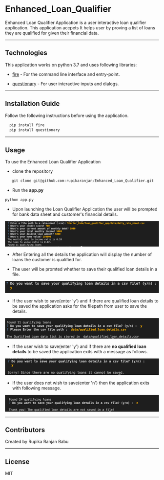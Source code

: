 # Enhanced_Loan_Qualifier

Enhanced Loan Qualifier Application is a user interactive loan qualifier application. This application accpets It helps user by proving a list of loans they are qualified for given their financial data.

---

## Technologies

This application works on python 3.7 and uses following libraries:

* [fire](https://github.com/google/python-fire) - For the command line interface and entry-point.

* [questionary](https://github.com/tmbo/questionary) - For user interactive inputs and dialogs.

---

## Installation Guide

Follow the following instructions before using the application.

```python
  pip install fire
  pip install questionary
```
---

## Usage

To use the Enhanced Loan Qualifier Application
 * clone the repository 

 ```python
    git clone git@github.com:rupikaranjan/Enhanced_Loan_Qualifier.git
```

 * Run the **app.py**

```python
python app.py
```

* Upon launching the Loan Qualifier Application the user will be prompted for bank data sheet and customer's financial details.

![User Data CLI](Images/cli_userdata.png)

* After Entering all the details the application will display the number of loans the customer is qualified for.

* The user will be promted whether to save their qualified loan details in a file.

![No Data Promt](Images/save_loan_promt.png)

* If the user wish to save(enter 'y') and if there are qualified loan details to be saved the application asks for the filepath from user to save the details.

![No Data Promt](Images/loan_saved.png)

* If the user wish to save(enter 'y') and if there are **no qualified loan details** to be saved the application exits with a message as follows.

![No Data Promt](Images/no_data_promt.png)

* If the user does not wish to save(enter 'n') then the application exits with following message.

![No Data Promt](Images/not_saved.png)

---

## Contributors

Created by Rupika Ranjan Babu

---

## License

MIT
